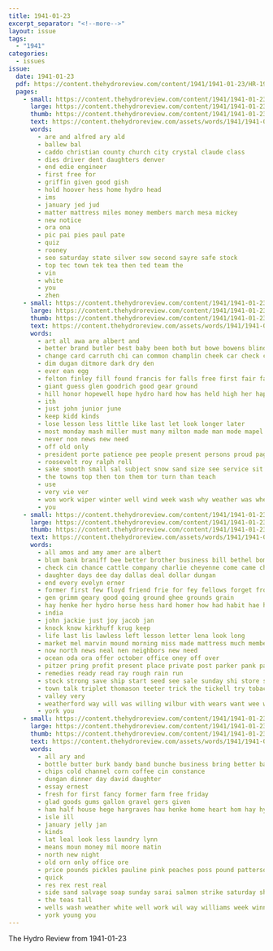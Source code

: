 ```yaml
---
title: 1941-01-23
excerpt_separator: "<!--more-->"
layout: issue
tags:
  - "1941"
categories:
  - issues
issue:
  date: 1941-01-23
  pdf: https://content.thehydroreview.com/content/1941/1941-01-23/HR-1941-01-23.pdf
  pages:
    - small: https://content.thehydroreview.com/content/1941/1941-01-23/small/HR-1941-01-23-01.jpg
      large: https://content.thehydroreview.com/content/1941/1941-01-23/large/HR-1941-01-23-01.jpg
      thumb: https://content.thehydroreview.com/content/1941/1941-01-23/thumbnails/HR-1941-01-23-01.jpg
      text: https://content.thehydroreview.com/assets/words/1941/1941-01-23/HR-1941-01-23-01.txt
      words:
        - are and alfred ary ald
        - ballew bal
        - caddo christian county church city crystal claude class
        - dies driver dent daughters denver
        - end edie engineer
        - first free for
        - griffin given good gish
        - hold hoover hess home hydro head
        - ims
        - january jed jud
        - matter mattress miles money members march mesa mickey
        - new notice
        - ora ona
        - pic pai pies paul pate
        - quiz
        - rooney
        - seo saturday state silver sow second sayre safe stock
        - top tec town tek tea then ted team the
        - vin
        - white
        - you
        - zhen
    - small: https://content.thehydroreview.com/content/1941/1941-01-23/small/HR-1941-01-23-02.jpg
      large: https://content.thehydroreview.com/content/1941/1941-01-23/large/HR-1941-01-23-02.jpg
      thumb: https://content.thehydroreview.com/content/1941/1941-01-23/thumbnails/HR-1941-01-23-02.jpg
      text: https://content.thehydroreview.com/assets/words/1941/1941-01-23/HR-1941-01-23-02.txt
      words:
        - art all awa are albert and
        - better brand butler best baby been both but bowe bowens blind
        - change card carruth chi can common champlin cheek car check craig camp carry ching class charles cold
        - dim dugan ditmore dark dry den
        - ever ean egg
        - felton finley fill found francis for falls free first fair fanny
        - giant guess glen goodrich good gear ground
        - hill honor hopewell hope hydro hard how has held high her happe hair had hot
        - ith
        - just john junior june
        - keep kidd kinds
        - lose lesson less little like last let look longer later
        - most monday mash miller must many milton made man mode mapel maid more
        - never non news new need
        - off old only
        - president porte patience pee people present persons proud page payne
        - roosevelt roy ralph roll
        - sake smooth small sal subject snow sand size see service sit slow spring senior son spies safe safer steady sings sense south score stock sell station state
        - the towns top then ton them tor turn than teach
        - use
        - very vie ver
        - won work wiper winter well wind week wash why weather was wheel with will watch
        - you
    - small: https://content.thehydroreview.com/content/1941/1941-01-23/small/HR-1941-01-23-03.jpg
      large: https://content.thehydroreview.com/content/1941/1941-01-23/large/HR-1941-01-23-03.jpg
      thumb: https://content.thehydroreview.com/content/1941/1941-01-23/thumbnails/HR-1941-01-23-03.jpg
      text: https://content.thehydroreview.com/assets/words/1941/1941-01-23/HR-1941-01-23-03.txt
      words:
        - all amos and amy amer are albert
        - blum bank braniff bee better brother business bill bethel bombay but big bengal board been back buy
        - check cin chance cattle company charlie cheyenne come came chy city caddo clarence
        - daughter days dee day dallas deal dollar dungan
        - end every evelyn erner
        - former first few floyd friend frie for fey fellows forget from
        - gen grimm geary good going ground ghee grounds grain
        - hay henke her hydro horse hess hard homer how had habit hae home has heard hubert hee health
        - india
        - john jackie just joy jacob jan
        - knock know kirkhuff krug keep
        - life last lis lawless left lesson letter lena look long
        - market mel marvin mound morning miss made mattress much members myrtle mcavoy mail may most men milk mildred monday
        - now north news neal nen neighbors new need
        - ocean oda ora offer october office oney off over
        - pitzer pring profit present place private post parker pank part
        - remedies ready read ray rough rain run
        - stock strong save ship start seed see sale sunday shi store sell safe sales south service side seems state son sisson standard sleep stockton second sister small sense
        - town talk triplet thomason teeter trick the tickell try tobacco texas tom tell
        - valley very
        - weatherford way will was willing wilbur with wears want wee week wait wells well wilm
        - york you
    - small: https://content.thehydroreview.com/content/1941/1941-01-23/small/HR-1941-01-23-04.jpg
      large: https://content.thehydroreview.com/content/1941/1941-01-23/large/HR-1941-01-23-04.jpg
      thumb: https://content.thehydroreview.com/content/1941/1941-01-23/thumbnails/HR-1941-01-23-04.jpg
      text: https://content.thehydroreview.com/assets/words/1941/1941-01-23/HR-1941-01-23-04.txt
      words:
        - all ary and
        - bottle butter burk bandy band bunche business bring better bars bennett burkhalter belle best burn buffalo bill brick berry
        - chips cold channel corn coffee cin constance
        - dungan dinner day david daughter
        - essay ernest
        - fresh for first fancy former farm free friday
        - glad goods gums gallon gravel gers given
        - ham half house hege hargraves hau henke home heart hom hay hydro han
        - isle ill
        - january jelly jan
        - kinds
        - lat leal look less laundry lynn
        - means moun money mil moore matin
        - north new night
        - old orn only office ore
        - price pounds pickles pauline pink peaches poss pound patterson
        - quick
        - res rex rest real
        - side sand salvage soap sunday sarai salmon strike saturday show store stoves service save shower sweet station style sagal special
        - the teas tall
        - wells wash weather white well work wil way williams week winning will weiter with whit
        - york young you
---
```


The Hydro Review from 1941-01-23

<!--more-->

